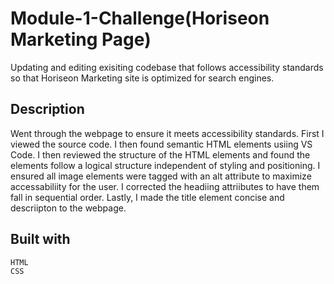 # Module-1-Challenge(Horiseon Marketing Page)
Updating and editing exisiting codebase that follows accessibility standards so that Horiseon Marketing site is optimized for search engines. 

## Description
Went through the webpage to ensure it meets accessibility standards. First I viewed the source code. I then found semantic HTML elements usiing VS Code. I then reviewed the structure of the HTML elements and found the elements follow a logical structure independent of styling and positioning. I ensured all image elements were tagged with an alt attribute to maximize accessabiliity for the user. I corrected the headiing attriibutes to have them fall in sequential order. Lastly, I made the title element concise and descriipton to the webpage. 

## Built with 
    HTML 
    CSS 
